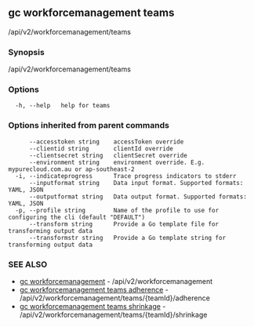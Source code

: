 ## gc workforcemanagement teams

/api/v2/workforcemanagement/teams

### Synopsis

/api/v2/workforcemanagement/teams

### Options

```
  -h, --help   help for teams
```

### Options inherited from parent commands

```
      --accesstoken string    accessToken override
      --clientid string       clientId override
      --clientsecret string   clientSecret override
      --environment string    environment override. E.g. mypurecloud.com.au or ap-southeast-2
  -i, --indicateprogress      Trace progress indicators to stderr
      --inputformat string    Data input format. Supported formats: YAML, JSON
      --outputformat string   Data output format. Supported formats: YAML, JSON
  -p, --profile string        Name of the profile to use for configuring the cli (default "DEFAULT")
      --transform string      Provide a Go template file for transforming output data
      --transformstr string   Provide a Go template string for transforming output data
```

### SEE ALSO

* [gc workforcemanagement](gc_workforcemanagement.html)	 - /api/v2/workforcemanagement
* [gc workforcemanagement teams adherence](gc_workforcemanagement_teams_adherence.html)	 - /api/v2/workforcemanagement/teams/{teamId}/adherence
* [gc workforcemanagement teams shrinkage](gc_workforcemanagement_teams_shrinkage.html)	 - /api/v2/workforcemanagement/teams/{teamId}/shrinkage



